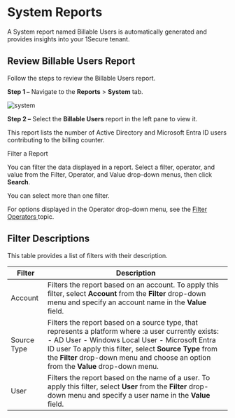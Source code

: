 # System Reports

A System report named Billable Users is automatically generated and provides insights into your 1Secure tenant.

## Review Billable Users Report

Follow the steps to review the Billable Users report.

__Step 1 –__ Navigate to the __Reports__ > __System__ tab.

![system](/img/product_docs/1secure/1secure/admin/searchandreports/system.png)

__Step 2 –__ Select the __Billable Users__ report in the left pane to view it.

This report lists the number of Active Directory and Microsoft Entra ID users contributing to the billing counter.

Filter a Report

You can filter the data displayed in a report. Select a filter, operator, and value from the Filter, Operator, and Value drop-down menus, then click __Search__.

You can select more than one filter.

For options displayed in the Operator drop-down menu, see the [Filter Operators ](/docs/1secure/1secure/admin/searchandreports/filteroperators.md)topic.

## Filter Descriptions

This table provides a list of filters with their description.

| Filter | Description |
| --- | --- |
| Account | Filters the report based on an account.  To apply this filter, select __Account__ from the __Filter__ drop-down menu and specify an account name in the __Value__ field. |
| Source Type | Filters the report based on a source type, that represents a platform where :a user currently exists:   - AD User - Windows Local User - Microsoft Entra ID user   To apply this filter, select __Source Type__ from the __Filter__ drop-down menu and choose an option from the __Value__ drop-down menu. |
| User | Filters the report based on the name of a user.  To apply this filter, select __User__ from the __Filter__ drop-down menu and specify a user name in the __Value__ field. |
